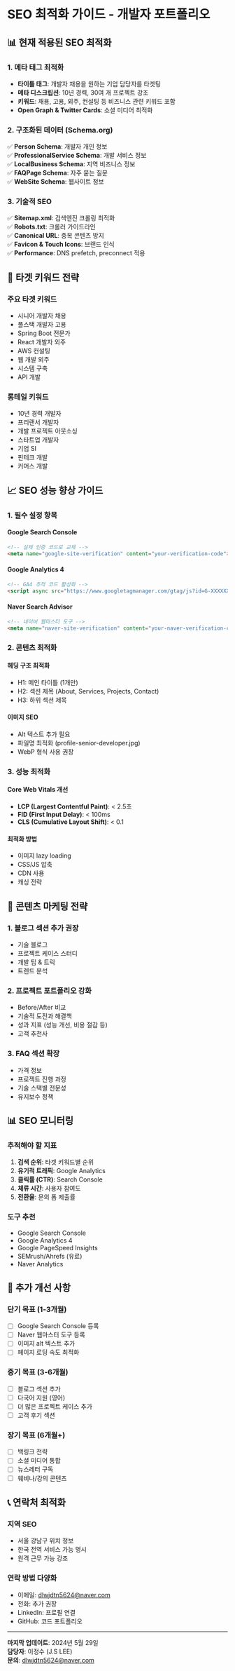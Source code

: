 # SEO 최적화 가이드 - 개발자 포트폴리오 

## 📊 현재 적용된 SEO 최적화

### 1. 메타 태그 최적화
- **타이틀 태그**: 개발자 채용을 원하는 기업 담당자를 타겟팅
- **메타 디스크립션**: 10년 경력, 30여 개 프로젝트 강조
- **키워드**: 채용, 고용, 외주, 컨설팅 등 비즈니스 관련 키워드 포함
- **Open Graph & Twitter Cards**: 소셜 미디어 최적화

### 2. 구조화된 데이터 (Schema.org)
✅ **Person Schema**: 개발자 개인 정보  
✅ **ProfessionalService Schema**: 개발 서비스 정보  
✅ **LocalBusiness Schema**: 지역 비즈니스 정보  
✅ **FAQPage Schema**: 자주 묻는 질문  
✅ **WebSite Schema**: 웹사이트 정보  

### 3. 기술적 SEO
✅ **Sitemap.xml**: 검색엔진 크롤링 최적화  
✅ **Robots.txt**: 크롤러 가이드라인  
✅ **Canonical URL**: 중복 콘텐츠 방지  
✅ **Favicon & Touch Icons**: 브랜드 인식  
✅ **Performance**: DNS prefetch, preconnect 적용  

## 🎯 타겟 키워드 전략

### 주요 타겟 키워드
- 시니어 개발자 채용
- 풀스택 개발자 고용
- Spring Boot 전문가
- React 개발자 외주
- AWS 컨설팅
- 웹 개발 외주
- 시스템 구축
- API 개발

### 롱테일 키워드
- 10년 경력 개발자
- 프리랜서 개발자
- 개발 프로젝트 아웃소싱
- 스타트업 개발자
- 기업 SI
- 핀테크 개발
- 커머스 개발

## 📈 SEO 성능 향상 가이드

### 1. 필수 설정 항목

#### Google Search Console
```html
<!-- 실제 인증 코드로 교체 -->
<meta name="google-site-verification" content="your-verification-code">
```

#### Google Analytics 4
```html
<!-- GA4 추적 코드 활성화 -->
<script async src="https://www.googletagmanager.com/gtag/js?id=G-XXXXXXXXXX"></script>
```

#### Naver Search Advisor
```html
<!-- 네이버 웹마스터 도구 -->
<meta name="naver-site-verification" content="your-naver-verification-code">
```

### 2. 콘텐츠 최적화

#### 헤딩 구조 최적화
- H1: 메인 타이틀 (1개만)
- H2: 섹션 제목 (About, Services, Projects, Contact)
- H3: 하위 섹션 제목

#### 이미지 SEO
- Alt 텍스트 추가 필요
- 파일명 최적화 (profile-senior-developer.jpg)
- WebP 형식 사용 권장

### 3. 성능 최적화

#### Core Web Vitals 개선
- **LCP (Largest Contentful Paint)**: < 2.5초
- **FID (First Input Delay)**: < 100ms
- **CLS (Cumulative Layout Shift)**: < 0.1

#### 최적화 방법
- 이미지 lazy loading
- CSS/JS 압축
- CDN 사용
- 캐싱 전략

## 🎨 콘텐츠 마케팅 전략

### 1. 블로그 섹션 추가 권장
- 기술 블로그
- 프로젝트 케이스 스터디
- 개발 팁 & 트릭
- 트렌드 분석

### 2. 프로젝트 포트폴리오 강화
- Before/After 비교
- 기술적 도전과 해결책
- 성과 지표 (성능 개선, 비용 절감 등)
- 고객 추천사

### 3. FAQ 섹션 확장
- 가격 정보
- 프로젝트 진행 과정
- 기술 스택별 전문성
- 유지보수 정책

## 📊 SEO 모니터링

### 추적해야 할 지표
1. **검색 순위**: 타겟 키워드별 순위
2. **유기적 트래픽**: Google Analytics
3. **클릭률 (CTR)**: Search Console
4. **체류 시간**: 사용자 참여도
5. **전환율**: 문의 폼 제출률

### 도구 추천
- Google Search Console
- Google Analytics 4
- Google PageSpeed Insights
- SEMrush/Ahrefs (유료)
- Naver Analytics

## 🚀 추가 개선 사항

### 단기 목표 (1-3개월)
- [ ] Google Search Console 등록
- [ ] Naver 웹마스터 도구 등록
- [ ] 이미지 alt 텍스트 추가
- [ ] 페이지 로딩 속도 최적화

### 중기 목표 (3-6개월)
- [ ] 블로그 섹션 추가
- [ ] 다국어 지원 (영어)
- [ ] 더 많은 프로젝트 케이스 추가
- [ ] 고객 후기 섹션

### 장기 목표 (6개월+)
- [ ] 백링크 전략
- [ ] 소셜 미디어 통합
- [ ] 뉴스레터 구독
- [ ] 웨비나/강의 콘텐츠

## 📞 연락처 최적화

### 지역 SEO
- 서울 강남구 위치 정보
- 한국 전역 서비스 가능 명시
- 원격 근무 가능 강조

### 연락 방법 다양화
- 이메일: dlwjdtn5624@naver.com
- 전화: 추가 권장
- LinkedIn: 프로필 연결
- GitHub: 코드 포트폴리오

---

**마지막 업데이트**: 2024년 5월 29일  
**담당자**: 이정수 (J.S LEE)  
**문의**: dlwjdtn5624@naver.com 